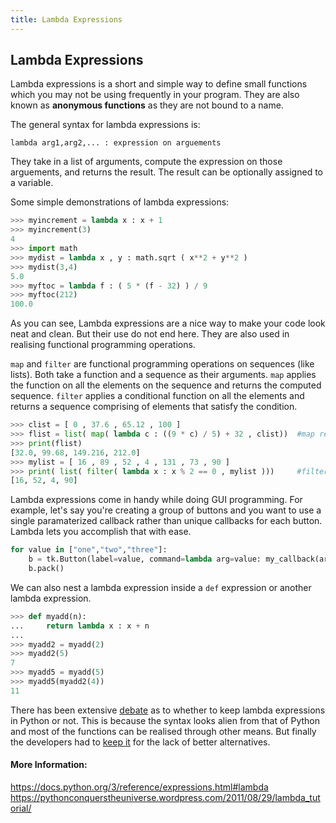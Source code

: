 ```yaml
---
title: Lambda Expressions
---
```

## Lambda Expressions

<!-- The article goes here, in GitHub-flavored Markdown. Feel free to add YouTube videos, images, and CodePen/JSBin embeds  -->

Lambda expressions is a short and simple way to define small functions which you may not be using frequently in your program. They are also known as **anonymous functions** as they are not bound to a name.

The general syntax for lambda expressions is:

`lambda arg1,arg2,... : expression on arguements`

They take in a list of arguments, compute the expression on those arguements, and returns the result. The result can be optionally assigned to a variable.

Some simple demonstrations of lambda expressions:
```python
>>> myincrement = lambda x : x + 1
>>> myincrement(3)
4
>>> import math
>>> mydist = lambda x , y : math.sqrt ( x**2 + y**2 )
>>> mydist(3,4)
5.0
>>> myftoc = lambda f : ( 5 * (f - 32) ) / 9
>>> myftoc(212)
100.0
```
As you can see, Lambda expressions are a nice way to make your code look neat and clean. But their use do not end here. They are also used in realising functional programming operations. 

`map` and `filter` are functional programming operations on sequences (like lists). Both take a function and a sequence as their arguments. `map` applies the function on all the elements on the sequence and returns the computed sequence. `filter` applies a conditional function on all the elements and returns a sequence comprising of elements that satisfy the condition.  

```python
>>> clist = [ 0 , 37.6 , 65.12 , 100 ]
>>> flist = list( map( lambda c : ((9 * c) / 5) + 32 , clist))  #map returns a map object
>>> print(flist)
[32.0, 99.68, 149.216, 212.0]
>>> mylist = [ 16 , 89 , 52 , 4 , 131 , 73 , 90 ]
>>> print( list( filter( lambda x : x % 2 == 0 , mylist )))     #filter returns a filter object
[16, 52, 4, 90]
```

Lambda expressions come in handy while doing GUI programming. For example, let's say you're creating a group of buttons and you want to use a single paramaterized callback rather than unique callbacks for each button. Lambda lets you accomplish that with ease.

```python
for value in ["one","two","three"]:
    b = tk.Button(label=value, command=lambda arg=value: my_callback(arg))
    b.pack()
```

We can also nest a lambda expression inside a `def` expression or another lambda expression.

```python
>>> def myadd(n):
...     return lambda x : x + n
... 
>>> myadd2 = myadd(2)
>>> myadd2(5)
7
>>> myadd5 = myadd(5)
>>> myadd5(myadd2(4))
11
```

There has been extensive [debate](https://wiki.python.org/moin/AlternateLambdaSyntax) as to whether to keep lambda expressions in Python or not. This is because the syntax looks alien from that of Python and most of the functions can be realised through other means. But finally the developers had to [keep it](https://mail.python.org/pipermail/python-dev/2006-February/060415.html) for the lack of better alternatives.   

#### More Information:
https://docs.python.org/3/reference/expressions.html#lambda
https://pythonconquerstheuniverse.wordpress.com/2011/08/29/lambda_tutorial/
